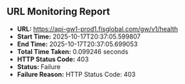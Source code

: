 ## URL Monitoring Report

- **URL:** https://api-gw1-prod1.fisglobal.com/gw/v1/health
- **Start Time:** 2025-10-17T20:37:05.599807
- **End Time:** 2025-10-17T20:37:05.699053
- **Total Time Taken:** 0.099246 seconds
- **HTTP Status Code:** 403
- **Status:** Failure
- **Failure Reason:** HTTP Status Code: 403
